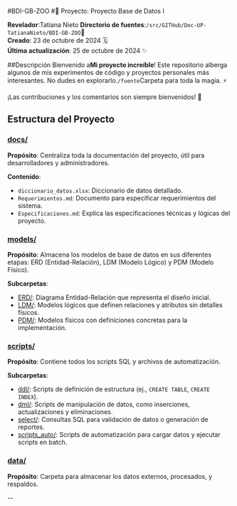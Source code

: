 #BDI-GB-ZOO
#🚀 Proyecto: Proyecto Base de Datos I

**Revelador**:Tatiana Nieto 
**Directorio de fuentes**:`/src/GITHub/Doc-UP-TatianaNieto/BDI-GB-ZOO`📂  
**Creado**: 23 de octubre de 2024 🗓️  
**Última actualización**: 25 de octubre de 2024 ✨  

##Descripción
Bienvenido a**Mi proyecto increíble**! Este repositorio alberga algunos de mis experimentos de código y proyectos personales más interesantes. No dudes en explorarlo.`/fuente`Carpeta para toda la magia. ⚡

¡Las contribuciones y los comentarios son siempre bienvenidos! 🙌

## Estructura del Proyecto

### [docs/](./docs/)
**Propósito**: Centraliza toda la documentación del proyecto, útil para desarrolladores y administradores.

**Contenido**:
- `diccionario_datos.xlsx`: Diccionario de datos detallado.
- `Requerimientos.md`: Documento para especificar requerimientos del sistema.
- `Especificaciones.md`: Explica las especificaciones técnicas y lógicas del proyecto.

### [models/](./models/)
**Propósito**: Almacena los modelos de base de datos en sus diferentes etapas: ERD (Entidad-Relación), LDM (Modelo Lógico) y PDM (Modelo Físico).

**Subcarpetas**:
- [ERD/](./models/ERD/): Diagrama Entidad-Relación que representa el diseño inicial.
- [LDM/](./models/LDM/): Modelos lógicos que definen relaciones y atributos sin detalles físicos.
- [PDM/](./models/PDM/): Modelos físicos con definiciones concretas para la implementación.

### [scripts/](./scripts/)
**Propósito**: Contiene todos los scripts SQL y archivos de automatización.

**Subcarpetas**:
- [ddl/](./scripts/ddl/): Scripts de definición de estructura (ej., `CREATE TABLE`, `CREATE INDEX`).
- [dml/](./scripts/dml/): Scripts de manipulación de datos, como inserciones, actualizaciones y eliminaciones.
- [select/](./scripts/select/): Consultas SQL para validación de datos o generación de reportes.
- [scripts_auto/](./scripts/scripts_auto/): Scripts de automatización para cargar datos y ejecutar scripts en batch.

### [data/](./data/)
**Propósito**: Carpeta para almacenar los datos externos, procesados, y respaldos.

--
